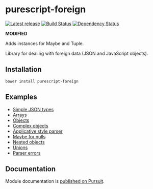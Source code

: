 # purescript-foreign

[![Latest release](http://img.shields.io/bower/v/purescript-foreign.svg)](https://github.com/purescript/purescript-foreign/releases)
[![Build Status](https://travis-ci.org/purescript/purescript-foreign.svg?branch=master)](https://travis-ci.org/purescript/purescript-foreign)
[![Dependency Status](https://www.versioneye.com/user/projects/55848c14363861001d00030e/badge.svg?style=flat)](https://www.versioneye.com/user/projects/55848c14363861001d00030e)


**MODIFIED**

Adds instances for Maybe and Tuple.

Library for dealing with foreign data (JSON and JavaScript objects).

## Installation

```
bower install purescript-foreign
```

## Examples

- [Simple JSON types](examples/JSONSimpleTypes.purs)
- [Arrays](examples/JSONArrays.purs)
- [Objects](examples/Objects.purs)
- [Complex objects](examples/Complex.purs)
- [Applicative style parser](examples/Applicative.purs)
- [Maybe for nulls](examples/MaybeNullable.purs)
- [Nested objects](examples/Nested.purs)
- [Unions](examples/Union.purs)
- [Parser errors](examples/ParseErrors.purs)

## Documentation

Module documentation is [published on Pursuit](http://pursuit.purescript.org/packages/purescript-foreign).
